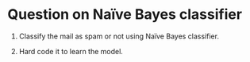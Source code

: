 # Question on Naïve Bayes classifier

1. Classify the mail as spam or not using Naïve Bayes classifier.

2. Hard code it to learn the model.
